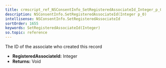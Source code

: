 ```yaml
---
title: crmscript_ref_NSConsentInfo_SetRegisteredAssociateId_Integer_p_0
description: NSConsentInfo.SetRegisteredAssociateId(Integer p_0)
intellisense: NSConsentInfo.SetRegisteredAssociateId
sortOrder: 1655
keywords: SetRegisteredAssociateId(Integer)
so.topic: reference
---
```



The ID of the associate who created this record



* **RegisteredAssociateId:** Integer
* **Returns:** Void


